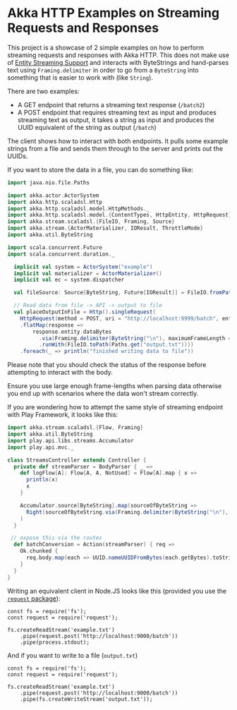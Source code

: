 # Akka HTTP Examples on Streaming Requests and Responses

This project is a showcase of 2 simple examples on how to perform streaming requests and responses with Akka HTTP. 
This does not make use of [Entity Streaming Support](http://doc.akka.io/docs/akka-http/10.0.5/scala/http/routing-dsl/source-streaming-support.html#source-streaming)
and interacts with ByteStrings and hand-parses text using `Framing.delimiter` in order to go from a `ByteString` into 
something that is easier to work with (like `String`).

There are two examples: 

- A GET endpoint that returns a streaming text response (`/batch2`) 
- A POST endpoint that requires streaming text as input and produces streaming text as output, it takes a string as 
input and produces the UUID equivalent of the string as output (`/batch`)

The client shows how to interact with both endpoints. It pulls some example strings from a file and sends them through 
to the server and prints out the UUIDs.

If you want to store the data in a file, you can do something like: 
```scala
import java.nio.file.Paths

import akka.actor.ActorSystem
import akka.http.scaladsl.Http
import akka.http.scaladsl.model.HttpMethods._
import akka.http.scaladsl.model.{ContentTypes, HttpEntity, HttpRequest}
import akka.stream.scaladsl.{FileIO, Framing, Source}
import akka.stream.{ActorMaterializer, IOResult, ThrottleMode}
import akka.util.ByteString

import scala.concurrent.Future
import scala.concurrent.duration._

  implicit val system = ActorSystem("example")
  implicit val materializer = ActorMaterializer()
  implicit val ec = system.dispatcher

  val fileSource: Source[ByteString, Future[IOResult]] = FileIO.fromPath(Paths.get("example.txt"))

  // Read data from file -> API -> output to file
  val placeOutputInFile = Http().singleRequest(
    HttpRequest(method = POST, uri = "http://localhost:9999/batch", entity = HttpEntity(ContentTypes.`text/plain(UTF-8)`, fileSource)))
    .flatMap(response =>
        response.entity.dataBytes
          .via(Framing.delimiter(ByteString("\n"), maximumFrameLength = 256))
          .runWith(FileIO.toPath(Paths.get("output.txt"))))
    .foreach(_ => println("finished writing data to file"))
```

Please note that you should check the status of the response before attempting to interact with the body.

Ensure you use large enough frame-lengths when parsing data otherwise you end up with scenarios where the data won't
stream correctly.


If you are wondering how to attempt the same style of streaming endpoint with Play Framework, it looks like this:
```scala
import akka.stream.scaladsl.{Flow, Framing}
import akka.util.ByteString
import play.api.libs.streams.Accumulator
import play.api.mvc._

class StreamsController extends Controller {
  private def streamParser = BodyParser { _ =>
    def logFlow[A]: Flow[A, A, NotUsed] = Flow[A].map { x =>
      println(x)
      x
    }

    Accumulator.source[ByteString].map(sourceOfByteString =>
      Right(sourceOfByteString.via(Framing.delimiter(ByteString("\n"), 128)).map(_.utf8String.trim).via(logFlow))
    )
  }

 // expose this via the routes
  def batchConversion = Action(streamParser) { req =>
    Ok.chunked {
      req.body.map(each => UUID.nameUUIDFromBytes(each.getBytes).toString + "\n")
    }
  }
}
```

Writing an equivalent client in Node.JS looks like this (provided you use the [`request` package](https://github.com/request/request)):
```ecmascript
const fs = require('fs');
const request = require('request');

fs.createReadStream('example.txt')
    .pipe(request.post('http://localhost:9000/batch'))
    .pipe(process.stdout);
```

And if you want to write to a file (`output.txt`)
```ecmascript
const fs = require('fs');
const request = require('request');

fs.createReadStream('example.txt')
    .pipe(request.post('http://localhost:9000/batch'))
    .pipe(fs.createWriteStream('output.txt'));
```
